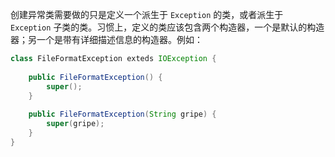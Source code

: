 创建异常类需要做的只是定义一个派生于 `Exception` 的类，或者派生于 `Exception` 子类的类。习惯上，定义的类应该包含两个构造器，一个是默认的构造器；另一个是带有详细描述信息的构造器。例如：

```java
class FileFormatException exteds IOException {
    
    public FileFormatException() {
        super();
    }
    
    public FileFormatException(String gripe) {
        super(gripe);
    }
}
```

